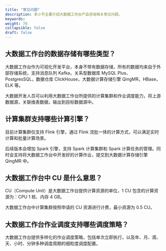 ```yaml
---
title: "常见问题"
description: 本小节主要介绍大数据工作台产品咨询相关常见问题。 
keywords: 
weight: 70
collapsible: false
draft: false
---
```


## 大数据工作台的数据存储有哪些类型？

大数据工作台作为可视化开发平台，本身不带有数据存储，所有的数据均来自于外部存储系统，支持消息队列 Kafka，关系型数据库 MySQL Plus、PostgresSQL，数据仓库 ClickHouse，大数据计算存储引擎 QingMR，HBase，ELK 等。

大数据开发人员可以利用大数据工作台所提供的计算集群和作业调度能力，将上游数据源，关联维表数据，输出到目标数据源中。

## 计算集群支持哪些计算引擎？

目前计算集群仅支持 Flink 引擎，通过 Flink 流批一体的计算方式，可以满足实时计算和批量计算场景。

后续版本会增加 Spark 引擎，支持 Spark 计算集群和 Spark 计算任务的管理。同时会支持将大数据工作台中开发好的计算作业，提交到大数据计算存储引擎 QingMR 中。

## 大数据工作台中 CU 是什么意思？

CU（Compute Unit）是大数据工作台提供计算资源的单位，1 CU 包含的计算资源为：CPU 1 核、内存 4 GB。

大数据工作台中计算集群按照申请的 CU 资源进行计费，最小资源为 0.5 CU。

## 大数据工作台作业调度支持哪些调度策略？

大数据工作台提供多样化的作业调度策略，包括单次立即执行，以及年、月、周、天、小时、分钟多种调度周期的细粒度调度配置。

